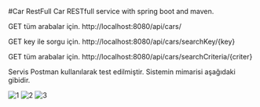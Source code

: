 #Car RestFull
Car RESTfull service with spring boot and maven.

GET tüm arabalar için. http://localhost:8080/api/cars/

GET key ile sorgu  için. http://localhost:8080/api/cars/searchKey/{key}

GET tüm arabalar için. http://localhost:8080/api/cars/searchCriteria/{criter}

Servis Postman kullanılarak test edilmiştir.
Sistemin mimarisi aşağıdaki gibidir.

![1](https://user-images.githubusercontent.com/23105887/84574107-2b8f9900-adad-11ea-9210-dc9963ccc9d9.PNG)
![2](https://user-images.githubusercontent.com/23105887/84574108-2c282f80-adad-11ea-8d25-20a3d03a5396.PNG)
![3](https://user-images.githubusercontent.com/23105887/84574109-2cc0c600-adad-11ea-8bf0-bccca752825d.PNG)

